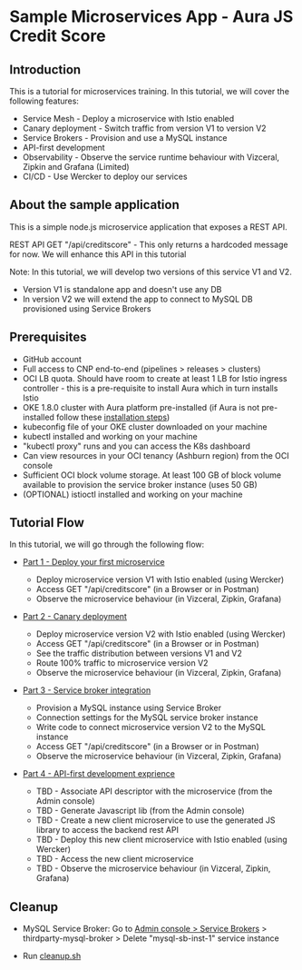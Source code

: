 # Sample Microservices App - Aura JS Credit Score

## Introduction

This is a tutorial for microservices training. In this tutorial, we will cover the following features:

* Service Mesh - Deploy a microservice with Istio enabled
* Canary deployment - Switch traffic from version V1 to version V2
* Service Brokers - Provision and use a MySQL instance
* API-first development
* Observability - Observe the service runtime behaviour with Vizceral, Zipkin and Grafana (Limited)
* CI/CD - Use Wercker to deploy our services


## About the sample application
 
This is a simple node.js microservice application that exposes a REST API.

REST API GET "/api/creditscore" - This only returns a hardcoded message for now. We will enhance this API in this tutorial

Note: In this tutorial, we will develop two versions of this service V1 and V2. 
* Version V1 is standalone app and doesn't use any DB
* In version V2 we will extend the app to connect to MySQL DB provisioned using Service Brokers 
 

## Prerequisites

- GitHub account
- Full access to CNP end-to-end (pipelines > releases > clusters)
- OCI LB quota. Should have room to create at least 1 LB for Istio ingress controller - this is a pre-requisite to install Aura which in turn installs Istio
- OKE 1.8.0 cluster with Aura platform pre-installed (if Aura is not pre-installed follow these [installation steps](https://confluence.oraclecorp.com/confluence/display/AURA/Installation+Steps+on+OKE+1.8.0))
- kubeconfig file of your OKE cluster downloaded on your machine
- kubectl installed and working on your machine 
- "kubectl proxy" runs and you can access the K8s dashboard
- Can view resources in your OCI tenancy (Ashburn region) from the OCI console
- Sufficient OCI block volume storage. At least 100 GB of block volume available to provision the service broker instance (uses 50 GB)
- (OPTIONAL) istioctl installed and working on your machine


## Tutorial Flow

In this tutorial, we will go through the following flow:

* [Part 1 - Deploy your first microservice](deploy_microservice.md)
  * Deploy microservice version V1 with Istio enabled (using Wercker)
  * Access GET "/api/creditscore" (in a Browser or in Postman)
  * Observe the microservice behaviour (in Vizceral, Zipkin, Grafana)

* [Part 2 - Canary deployment](canary_deploy.md)
  * Deploy microservice version V2 with Istio enabled (using Wercker)
  * Access GET "/api/creditscore" (in a Browser or in Postman)
  * See the traffic distribution between versions V1 and V2
  * Route 100% traffic to microservice version V2
  * Observe the microservice behaviour (in Vizceral, Zipkin, Grafana)

* [Part 3 - Service broker integration](service_broker.md)
  * Provision a MySQL instance using Service Broker
  * Connection settings for the MySQL service broker instance
  * Write code to connect microservice version V2 to the MySQL instance
  * Access GET "/api/creditscore" (in a Browser or in Postman)
  * Observe the microservice behaviour (in Vizceral, Zipkin, Grafana)

* [Part 4 - API-first development exprience](api_first.md)
  * TBD - Associate API descriptor with the microservice (from the Admin console)
  * TBD - Generate Javascript lib (from the Admin console)
  * TBD - Create a new client microservice to use the generated JS library to access the backend rest API
  * TBD - Deploy this new client microservice with Istio enabled (using Wercker)
  * TBD - Access the new client microservice
  * TBD - Observe the microservice behaviour (in Vizceral, Zipkin, Grafana)


## Cleanup 

* MySQL Service Broker: Go to [Admin console > Service Brokers](http://127.0.0.1:8001/api/v1/namespaces/default/services/aura-admin-service:admin-service/proxy/console/#/serviceBrokers) > thirdparty-mysql-broker > Delete "mysql-sb-inst-1" service instance

* Run [cleanup.sh](https://github.com/sachin-pikle/aura-js-creditscore-v2/blob/master/cleanup.sh)
